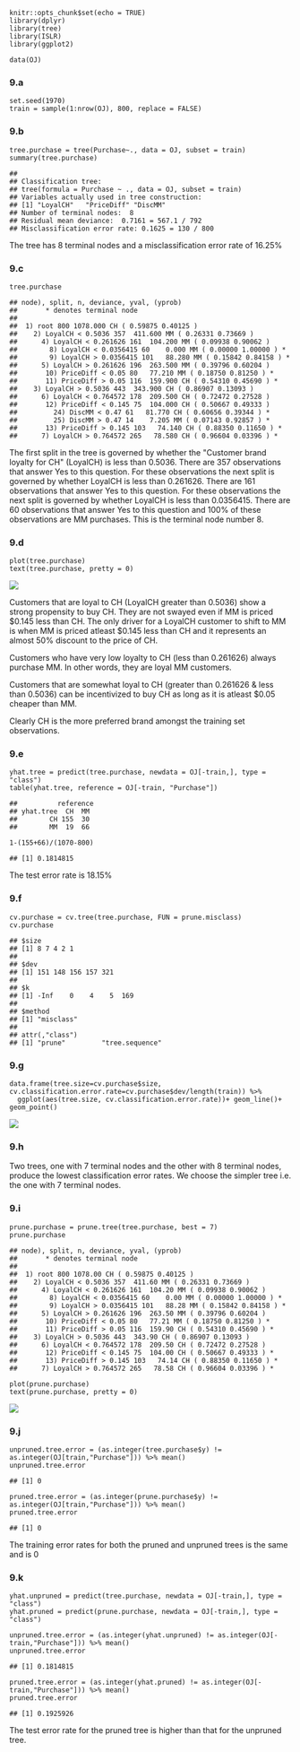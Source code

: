     knitr::opts_chunk$set(echo = TRUE)
    library(dplyr)
    library(tree)
    library(ISLR)
    library(ggplot2)

    data(OJ)

### 9.a

    set.seed(1970)
    train = sample(1:nrow(OJ), 800, replace = FALSE)

### 9.b

    tree.purchase = tree(Purchase~., data = OJ, subset = train)
    summary(tree.purchase)

    ## 
    ## Classification tree:
    ## tree(formula = Purchase ~ ., data = OJ, subset = train)
    ## Variables actually used in tree construction:
    ## [1] "LoyalCH"   "PriceDiff" "DiscMM"   
    ## Number of terminal nodes:  8 
    ## Residual mean deviance:  0.7161 = 567.1 / 792 
    ## Misclassification error rate: 0.1625 = 130 / 800

The tree has 8 terminal nodes and a misclassification error rate of
16.25%

### 9.c

    tree.purchase

    ## node), split, n, deviance, yval, (yprob)
    ##       * denotes terminal node
    ## 
    ##  1) root 800 1078.000 CH ( 0.59875 0.40125 )  
    ##    2) LoyalCH < 0.5036 357  411.600 MM ( 0.26331 0.73669 )  
    ##      4) LoyalCH < 0.261626 161  104.200 MM ( 0.09938 0.90062 )  
    ##        8) LoyalCH < 0.0356415 60    0.000 MM ( 0.00000 1.00000 ) *
    ##        9) LoyalCH > 0.0356415 101   88.280 MM ( 0.15842 0.84158 ) *
    ##      5) LoyalCH > 0.261626 196  263.500 MM ( 0.39796 0.60204 )  
    ##       10) PriceDiff < 0.05 80   77.210 MM ( 0.18750 0.81250 ) *
    ##       11) PriceDiff > 0.05 116  159.900 CH ( 0.54310 0.45690 ) *
    ##    3) LoyalCH > 0.5036 443  343.900 CH ( 0.86907 0.13093 )  
    ##      6) LoyalCH < 0.764572 178  209.500 CH ( 0.72472 0.27528 )  
    ##       12) PriceDiff < 0.145 75  104.000 CH ( 0.50667 0.49333 )  
    ##         24) DiscMM < 0.47 61   81.770 CH ( 0.60656 0.39344 ) *
    ##         25) DiscMM > 0.47 14    7.205 MM ( 0.07143 0.92857 ) *
    ##       13) PriceDiff > 0.145 103   74.140 CH ( 0.88350 0.11650 ) *
    ##      7) LoyalCH > 0.764572 265   78.580 CH ( 0.96604 0.03396 ) *

The first split in the tree is governed by whether the "Customer brand
loyalty for CH" (LoyalCH) is less than 0.5036. There are 357
observations that answer Yes to this question. For these observations
the next split is governed by whether LoyalCH is less than 0.261626.
There are 161 observations that answer Yes to this question. For these
observations the next split is governed by whether LoyalCH is less than
0.0356415. There are 60 observations that answer Yes to this question
and 100% of these observations are MM purchases. This is the terminal
node number 8.

### 9.d

    plot(tree.purchase)
    text(tree.purchase, pretty = 0)

![](Q9-Solution_files/figure-markdown_strict/9-d-1.png)

Customers that are loyal to CH (LoyalCH greater than 0.5036) show a
strong propensity to buy CH. They are not swayed even if MM is priced
$0.145 less than CH. The only driver for a LoyalCH customer to shift to
MM is when MM is priced atleast $0.145 less than CH and it represents an
almost 50% discount to the price of CH.

Customers who have very low loyalty to CH (less than 0.261626) always
purchase MM. In other words, they are loyal MM customers.

Customers that are somewhat loyal to CH (greater than 0.261626 & less
than 0.5036) can be incentivized to buy CH as long as it is atleast
$0.05 cheaper than MM.

Clearly CH is the more preferred brand amongst the training set
observations.

### 9.e

    yhat.tree = predict(tree.purchase, newdata = OJ[-train,], type = "class")
    table(yhat.tree, reference = OJ[-train, "Purchase"])

    ##          reference
    ## yhat.tree  CH  MM
    ##        CH 155  30
    ##        MM  19  66

    1-(155+66)/(1070-800)

    ## [1] 0.1814815

The test error rate is 18.15%

### 9.f

    cv.purchase = cv.tree(tree.purchase, FUN = prune.misclass)
    cv.purchase

    ## $size
    ## [1] 8 7 4 2 1
    ## 
    ## $dev
    ## [1] 151 148 156 157 321
    ## 
    ## $k
    ## [1] -Inf    0    4    5  169
    ## 
    ## $method
    ## [1] "misclass"
    ## 
    ## attr(,"class")
    ## [1] "prune"         "tree.sequence"

### 9.g

    data.frame(tree.size=cv.purchase$size, cv.classification.error.rate=cv.purchase$dev/length(train)) %>%
      ggplot(aes(tree.size, cv.classification.error.rate))+ geom_line()+ geom_point()

![](Q9-Solution_files/figure-markdown_strict/9-g-1.png)

### 9.h

Two trees, one with 7 terminal nodes and the other with 8 terminal
nodes, produce the lowest classification error rates. We choose the
simpler tree i.e. the one with 7 terminal nodes.

### 9.i

    prune.purchase = prune.tree(tree.purchase, best = 7)
    prune.purchase

    ## node), split, n, deviance, yval, (yprob)
    ##       * denotes terminal node
    ## 
    ##  1) root 800 1078.00 CH ( 0.59875 0.40125 )  
    ##    2) LoyalCH < 0.5036 357  411.60 MM ( 0.26331 0.73669 )  
    ##      4) LoyalCH < 0.261626 161  104.20 MM ( 0.09938 0.90062 )  
    ##        8) LoyalCH < 0.0356415 60    0.00 MM ( 0.00000 1.00000 ) *
    ##        9) LoyalCH > 0.0356415 101   88.28 MM ( 0.15842 0.84158 ) *
    ##      5) LoyalCH > 0.261626 196  263.50 MM ( 0.39796 0.60204 )  
    ##       10) PriceDiff < 0.05 80   77.21 MM ( 0.18750 0.81250 ) *
    ##       11) PriceDiff > 0.05 116  159.90 CH ( 0.54310 0.45690 ) *
    ##    3) LoyalCH > 0.5036 443  343.90 CH ( 0.86907 0.13093 )  
    ##      6) LoyalCH < 0.764572 178  209.50 CH ( 0.72472 0.27528 )  
    ##       12) PriceDiff < 0.145 75  104.00 CH ( 0.50667 0.49333 ) *
    ##       13) PriceDiff > 0.145 103   74.14 CH ( 0.88350 0.11650 ) *
    ##      7) LoyalCH > 0.764572 265   78.58 CH ( 0.96604 0.03396 ) *

    plot(prune.purchase)
    text(prune.purchase, pretty = 0)

![](Q9-Solution_files/figure-markdown_strict/9-i-1.png)

### 9.j

    unpruned.tree.error = (as.integer(tree.purchase$y) != as.integer(OJ[train,"Purchase"])) %>% mean()
    unpruned.tree.error

    ## [1] 0

    pruned.tree.error = (as.integer(prune.purchase$y) != as.integer(OJ[train,"Purchase"])) %>% mean()
    pruned.tree.error

    ## [1] 0

The training error rates for both the pruned and unpruned trees is the
same and is 0

### 9.k

    yhat.unpruned = predict(tree.purchase, newdata = OJ[-train,], type = "class")
    yhat.pruned = predict(prune.purchase, newdata = OJ[-train,], type = "class")

    unpruned.tree.error = (as.integer(yhat.unpruned) != as.integer(OJ[-train,"Purchase"])) %>% mean()
    unpruned.tree.error

    ## [1] 0.1814815

    pruned.tree.error = (as.integer(yhat.pruned) != as.integer(OJ[-train,"Purchase"])) %>% mean()
    pruned.tree.error

    ## [1] 0.1925926

The test error rate for the pruned tree is higher than that for the
unpruned tree.
